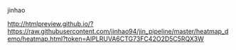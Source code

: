 jinhao

http://htmlpreview.github.io/?https://raw.githubusercontent.com/jinhao94/jin_pipeline/master/heatmap_demo/heatmap.html?token=AIPLRUVA6CTG73FC42O2D5C5RQX3W


